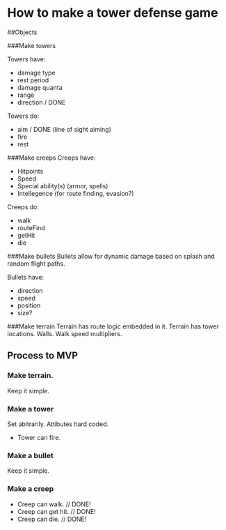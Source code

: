 # How to make a tower defense game

##Objects 

###Make towers 

Towers have: 
* damage type
* rest period 
* damage quanta 
* range
* direction / DONE 

Towers do: 
* aim / DONE (line of sight aiming)
* fire 
* rest 

###Make creeps
Creeps have: 
* Hitpoints
* Speed
* Special ability(s) (armor, spells)
* Intellegence (for route finding, evasion?)

Creeps do: 
* walk 
* routeFind
* getHit
* die

###Make bullets
Bullets allow for dynamic damage based on splash and random flight paths.

Bullets have:
* direction
* speed 
* position 
* size? 

###Make terrain
Terrain has route logic embedded in it. Terrain has tower locations. Walls. Walk speed multipliers. 

## Process to MVP 
### Make terrain. 
Keep it simple. 
### Make a tower 
Set abitrarily. Attibutes hard coded. 
* Tower can fire.

### Make a bullet
Keep it simple. 

### Make a creep
* Creep can walk. // DONE! 
* Creep can get hit. // DONE!
* Creep can die. // DONE!

